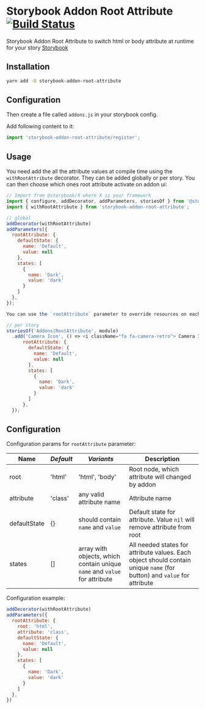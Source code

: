 # Storybook Addon Root Attribute [![Build Status](https://travis-ci.com/le0pard/storybook-addon-root-attribute.svg?branch=master)](https://travis-ci.com/le0pard/storybook-addon-root-attribute)

Storybook Addon Root Attribute to switch html or body attribute at runtime for your story [Storybook](https://storybook.js.org)

## Installation

```sh
yarn add -D storybook-addon-root-attribute
```

## Configuration

Then create a file called `addons.js` in your storybook config.

Add following content to it:

```js
import 'storybook-addon-root-attribute/register';
```

## Usage

You need add the all the attribute values at compile time using the `withRootAttribute` decorator. They can be added globally or per story. You can then choose which ones root attribute activate on addon ui:

```js
// Import from @storybook/X where X is your framework
import { configure, addDecorator, addParameters, storiesOf } from '@storybook/react';
import { withRootAttribute } from 'storybook-addon-root-attribute';

// global
addDecorator(withRootAttribute)
addParameters({
  rootAttribute: {
    defaultState: {
      name: 'Default',
      value: null
    },
    states: [
      {
        name: 'Dark',
        value: 'dark'
      }
    ]
  },
});

You can use the `rootAttribute` parameter to override resources on each story individually:

// per story
storiesOf('Addons|RootAttribute', module)
  .add('Camera Icon', () => <i className="fa fa-camera-retro"> Camera Icon</i>, {
      rootAttribute: {
        defaultState: {
          name: 'Default',
          value: null
        },
        states: [
          {
            name: 'Dark',
            value: 'dark'
          }
        ]
      },
  });
```

## Configuration

Configuration params for `rootAttribute` parameter:

| **Name**     | *Default* | *Variants*                                                                | **Description**                                                                                                         |
| ------------ | --------- | ------------------------------------------------------------------------- | ----------------------------------------------------------------------------------------------------------------------- |
| root         | 'html'    | 'html', 'body'                                                            | Root node, which attribute will changed by addon                                                                        |
| attribute    | 'class'   | any valid attribute name                                                  | Attribute name                                                                                                          |
| defaultState | {}        | should contain `name` and `value`                                         | Default state for attribute. Value `nil` will remove attribute from root                                                |
| states       | []        | array with objects, which contain unique `name` and `value` for attribute | All needed states for attribute values. Each object should contain unique `name` (for button) and `value` for attribute |

Configuration example:

```js
addDecorator(withRootAttribute)
addParameters({
  rootAttribute: {
    root: 'html',
    attribute: 'class',
    defaultState: {
      name: 'Default',
      value: null
    },
    states: [
      {
        name: 'Dark',
        value: 'dark'
      }
    ]
  },
})
```

